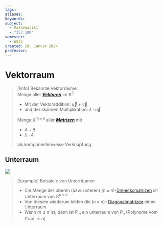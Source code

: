 ```yaml
---
tags: 
aliases: 
keywords: 
subject:
  - Mathematik1
  - "357.100"
semester:
  - WS23
created: 29. Januar 2024
professor:
---
```

 

# Vektorraum

> [!info] Bekannte Vektorräume:  
> Menge aller ***[Vektoren](../../Mathe/mathe%20(3)/Vektor.md)*** im $\mathbb{R}^{3}$
> - Mit der Vektoraddition: $\vec{u}+\vec{v}$
> - und der skalaren Multiplikation: $\lambda \cdot \vec{u}$
> 
> Menge $\mathbb{R}^{m\times n}$ aller ***[Matrizen](../../Mathe/mathe%20(4)/Matrix.md)*** mit
> - $A+B$
> - $\lambda \cdot A$
> 
> als komponentenweise Verknüpfung.

## Unterraum

![](assets/Pasted%20image%2020240129165401.png)

> [!example] Beispiele von Unterräumen
> - Die Menge der oberen (bzw. unteren) $(n\times n)$-[Dreiecksmatrizen](../../Mathe/mathe%20(4)/Dreiecksmatrix.md) ist Unterraum von $\mathbb{R}^{n\times n}$
>  - Von diesem wiederum bilden die $(n\times n)$- [Diagonalmatrizen](../../Mathe/mathe%20(4)/Diagonalmatrix.md) einen Unterraum
>  - Wenn $m\leq n$ ist, dann ist $P_{m}$ ein unterraum von $P_{n}$ (Polynome vom Grad $\leq n$)